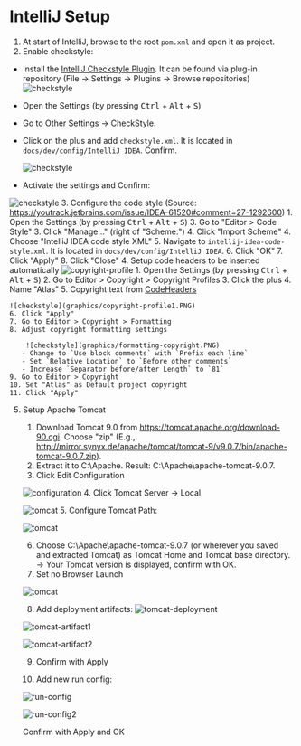 # IntelliJ Setup

1. At start of IntelliJ, browse to the root `pom.xml` and open it as project.
2. Enable checkstyle:
  - Install the [IntelliJ Checkstyle Plugin](https://plugins.jetbrains.com/plugin/1065-checkstyle-idea).
    It can be found via plug-in repository (File -> Settings -> Plugins -> Browse repositories)
    ![checkstyle](graphics/checkstyle.PNG)
  - Open the Settings (by pressing <kbd>Ctrl</kbd> + <kbd>Alt</kbd> + <kbd>S</kbd>)
  - Go to Other Settings -> CheckStyle.
  - Click on the plus and add `checkstyle.xml`. It is located in `docs/dev/config/IntelliJ IDEA`. Confirm.
  
    ![checkstyle](graphics/checkstyle-config.PNG)
    
  - Activate the settings and Confirm:
  
   ![checkstyle](graphics/checkstyle-active.PNG)
3. Configure the code style (Source: <https://youtrack.jetbrains.com/issue/IDEA-61520#comment=27-1292600>)
    1. Open the Settings (by pressing <kbd>Ctrl</kbd> + <kbd>Alt</kbd> + <kbd>S</kbd>)
    3. Go to "Editor > Code Style"
    3. Click "Manage..." (right of "Scheme:")
    4. Click "Import Scheme"
    4. Choose "IntelliJ IDEA code style XML"
    5. Navigate to `intellij-idea-code-style.xml`. It is located in `docs/dev/config/IntelliJ IDEA`.
    6. Click "OK"
    7. Click "Apply"
    8. Click "Close"
4. Setup code headers to be inserted automatically
    ![copyright-profile](graphics/copyright-profile.PNG)
    1. Open the Settings (by pressing <kbd>Ctrl</kbd> + <kbd>Alt</kbd> + <kbd>S</kbd>)
    2. Go to Editor > Copyright  > Copyright Profiles
    3. Click the plus
    4. Name "Atlas"
    5. Copyright text from [CodeHeaders](CodeHeaders.md)
    
    ![checkstyle](graphics/copyright-profile1.PNG)
	6. Click "Apply"
    7. Go to Editor > Copyright > Formatting
    8. Adjust copyright formatting settings
    
        ![checkstyle](graphics/formatting-copyright.PNG)
       - Change to `Use block comments` with `Prefix each line`
       - Set `Relative Location` to `Before other comments`
       - Increase `Separator before/after Length` to `81`
    9. Go to Editor > Copyright
    10. Set "Atlas" as Default project copyright
    11. Click "Apply"
5. Setup Apache Tomcat
    1. Download Tomcat 9.0 from https://tomcat.apache.org/download-90.cgi. Choose "zip" (E.g., http://mirror.synyx.de/apache/tomcat/tomcat-9/v9.0.7/bin/apache-tomcat-9.0.7.zip).
    2. Extract it to C:\Apache. Result: C:\Apache\apache-tomcat-9.0.7.
    3. Click Edit Configuration
    
    ![configuration](graphics/add-config.PNG)
    4. Click Tomcat Server -> Local
    
    ![tomcat](graphics/tomcat-first-step.PNG)
    5. Configure Tomcat Path:

    ![tomcat](graphics/tomcat-second-step.PNG)
    
    6. Choose C:\Apache\apache-tomcat-9.0.7 (or wherever you saved and extracted Tomcat) as Tomcat Home and Tomcat base directory. 
    -> Your Tomcat version is displayed, confirm with OK. 
    7. Set no Browser Launch 
    
    ![tomcat](graphics/tomcat-after-launch.PNG)
    
    8. Add deployment artifacts: 
    ![tomcat-deployment](graphics/tomcat-deployment.PNG)

    ![tomcat-artifact1](graphics/click-artifact.png)
    
    ![tomcat-artifact2](graphics/select-artifact.PNG)
    
    9. Confirm with Apply
    
    10. Add new run config: 
    
     ![run-config](graphics/add-run-config.PNG)
     
     ![run-config2](graphics/run-config.png)
     
     Confirm with Apply and OK